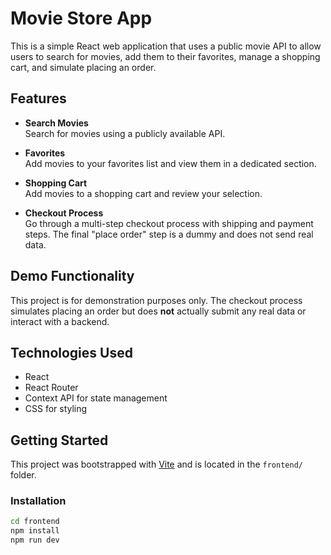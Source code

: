 # Movie Store App

This is a simple React web application that uses a public movie API to allow users to search for movies, add them to their favorites, manage a shopping cart, and simulate placing an order.

## Features

- **Search Movies**  
  Search for movies using a publicly available API.

- **Favorites**  
  Add movies to your favorites list and view them in a dedicated section.

- **Shopping Cart**  
  Add movies to a shopping cart and review your selection.

- **Checkout Process**  
  Go through a multi-step checkout process with shipping and payment steps. The final "place order" step is a dummy and does not send real data.

## Demo Functionality

This project is for demonstration purposes only. The checkout process simulates placing an order but does **not** actually submit any real data or interact with a backend.

## Technologies Used

- React
- React Router
- Context API for state management
- CSS for styling

## Getting Started

This project was bootstrapped with [Vite](https://vitejs.dev/) and is located in the `frontend/` folder.

### Installation

```bash
cd frontend
npm install
npm run dev
